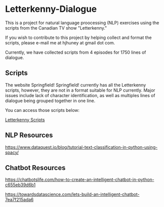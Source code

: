 # Letterkenny-Dialogue

This is a project for natural language proocessing (NLP) exercises using the scripts from the Canadian TV show "Letterkenny." 

If you wish to contribute to this project by helping collect and format the scripts, please e-mail me at hjhuney at gmail dot com. 

Currently, we have collected scripts from 4 episodes for 1750 lines of dialogue. 


## Scripts

The website Springfield! Springfield! currently has all the Letterkenny scripts, however, they are not in a format suitable for NLP currently. Major issues include lack of character identification, as well as multiples lines of dialogue being grouped together in one line. 

You can access those scripts below:

[Letterkenny Scripts](https://www.springfieldspringfield.co.uk/episode_scripts.php?tv-show=letterkenny-2016)

## NLP Resources

https://www.dataquest.io/blog/tutorial-text-classification-in-python-using-spacy/


## Chatbot Resources
https://chatbotslife.com/how-to-create-an-intelligent-chatbot-in-python-c655eb39d6b1

https://towardsdatascience.com/lets-build-an-intelligent-chatbot-7ea7f215ada6
